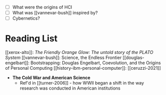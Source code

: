 - [ ] What were the origins of HCI
- [ ] What was [[vannevar-bush]] inspired by?
- [ ] Cybernetics?

# Reading List
[[xerox-alto]]: _The Friendly Orange Glow: The untold story of the PLATO System_
[[vannevar-bush]]: Science, the Endless Frontier
[[douglas-engelbart]]: Bootstrapping: Douglas Engelbart, Coevolution, and the Origins of Personal Computing
[[history-ibm-personal-computer]]: [[ceruzzi-2021]]
- **The Cold War and American Science**
	- Ref'd in [[turner-2006]] - how WWII began a shift in the way research was conducted in American institutions

